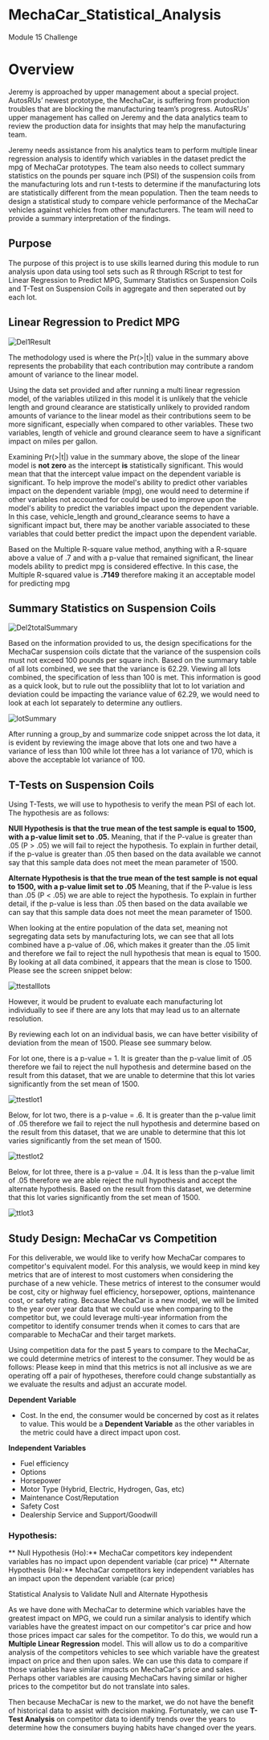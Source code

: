# MechaCar_Statistical_Analysis
Module 15 Challenge

# Overview

Jeremy is approached by upper management about a special project. AutosRUs’ newest prototype, the MechaCar, is suffering from production troubles that are blocking the manufacturing team’s progress. AutosRUs’ upper management has called on Jeremy and the data analytics team to review the production data for insights that may help the manufacturing team.

Jeremy needs assistance from his analytics team to perform multiple linear regression analysis to identify which variables in the dataset predict the mpg of MechaCar prototypes.  The team also needs to collect summary statistics on the pounds per square inch (PSI) of the suspension coils from the manufacturing lots and run t-tests to determine if the manufacturing lots are statistically different from the mean population. Then the team needs to design a statistical study to compare vehicle performance of the MechaCar vehicles against vehicles from other manufacturers. The team will need to provide a summary interpretation of the findings.

## Purpose

The purpose of this project is to use skills learned during this module to run analysis upon data using tool sets such as R through RScript to test for Linear Regression to Predict MPG, Summary Statistics on Suspension Coils and T-Test on Suspension Coils in aggregate and then seperated out by each lot.

## Linear Regression to Predict MPG

![Del1Result](Resources/Del1Result.PNG)

The methodology used is where the Pr(>|t|) value in the summary above represents the probability that each contribution may contribute a random amount of variance to the linear model.

Using the data set provided and after running a multi linear regression model, of the variables utilized in this model it is unlikely that the vehicle length and ground clearance are statistically unlikely to provided random amounts of variance to the linear model as their contributions seem to be more significant, especially when compared to other variables.  These two variables, length of vehicle and ground clearance seem to have a significant impact on miles per gallon.

Examining Pr(>|t|) value in the summary above, the slope of the linear model is **not zero** as the intercept **is** statistically significant.  This would mean that that the intercept value impact on the dependent variable is significant.  To help improve the model's ability to predict other variables impact on the dependent variable (mpg), one would need to determine if other variables not accounted for could be used to improve upon the model's ability to predict the variables impact upon the dependent variable.  In this case, vehicle_length and ground_clearance seems to have a significant impact but, there may be another variable associated to these variables that could better predict the impact upon the dependent variable.

Based on the Multiple R-square value method, anything with a R-square above a value of .7 and with a p-value that remained significant, the linear models ability to predict mpg is considered effective.  In this case, the Multiple R-squared value is **.7149** therefore making it an acceptable model for predicting mpg



## Summary Statistics on Suspension Coils

![Del2totalSummary](Resources/Del2totalSummary.png)

Based on the information provided to us, the design specifications for the MechaCar suspension coils dictate that the variance of the suspension coils must not exceed 100 pounds per square inch. Based on the summary table of all lots combined, we see that the variance is 62.29. Viewing all lots combined, the specification of less than 100 is met.  This information is good as a quick look, but to rule out the possibliity that lot to lot variation and deviation could be impacting the variance value of 62.29, we would need to look at each lot separately to determine any outliers.

![lotSummary](Resources/lotSummary.png)

After running a group_by and summarize code snippet across the lot data, it is evident by reviewing the image above that lots one and two have a variance of less than 100 while lot three has a lot variance of 170, which is above the acceptable lot variance of 100.

## T-Tests on Suspension Coils
 
Using T-Tests, we will use to hypothesis to verify the mean PSI of each lot. The hypothesis are as follows:
 
**NUll Hypothesis is that the true mean of the test sample is equal to 1500, with a p-value limit set to .05.**  Meaning, that if the P-value is greater than .05 (P > .05) we will fail to reject the hypothesis.  To explain in further detail, if the p-value is greater than .05 then based on the data available we cannot say that this sample data does not meet the mean parameter of 1500.
 
**Alternate Hypothesis is that the true mean of the test sample is not equal to 1500, with a p-value limit set to .05** Meaning, that if the P-value is less than .05 (P < .05) we are able to reject the hypothesis.  To explain in further detail, if the p-value is less than .05 then based on the data available we can say that this sample data does not meet the mean parameter of 1500.
 
When looking at the entire population of the data set, meaning not segregating data sets by manufacturing lots, we can see that all lots combined have a p-value of .06, which makes it greater than the .05 limit and therefore we fail to reject the null hypothesis that mean is equal to 1500.  By looking at all data combined, it appears that the mean is close to 1500.  Please see the screen snippet below:
 
 ![ttestalllots](Resources/ttestalllots.png)
 
However, it would be prudent to evaluate each manufacturing lot individually to see if there are any lots that may lead us to an alternate resolution.

By reviewing each lot on an individual basis, we can have better visibility of deviation from the mean of 1500.  Please see summary below.

For lot one, there is a p-value = 1.  It is greater than the p-value limit of .05 therefore we fail to reject the null hypothesis and determine based on the result from this dataset, that we are unable to determine that this lot varies significantly from the set mean of 1500.
 
 ![ttestlot1](Resources/ttestlot1.png)
 
Below, for lot two, there is a p-value = .6.  It is greater than the p-value limit of .05 therefore we fail to reject the null hypothesis and determine based on the result from this dataset, that we are unable to determine that this lot varies significantly from the set mean of 1500.
 
 ![ttestlot2](Resources/ttestlot2.png)
 
Below, for lot three, there is a p-value = .04.  It is less than the p-value limit of .05 therefore we are able reject the null hypothesis and accept the alternate hypothesis.  Based on the result from this dataset, we determine that this lot varies significantly from the set mean of 1500.
 
 ![ttlot3](Resources/ttlot3.png)
 
 
 ## Study Design: MechaCar vs Competition

For this deliverable, we would like to verify how MechaCar compares to competitor's equivalent model. For this analysis, we would keep in mind key metrics that are of interest to most customers when considering the purchase of a new vehicle.  These metrics of interest to the consumer would be cost, city or highway fuel efficiency, horsepower, options, maintenance cost, or safety rating.  Because MechaCar is a new model, we will be limited to the year over year data that we could use when comparing to the competitor but, we could leverage multi-year information from the competitor to identify consumer trends when it comes to cars that are comparable to MechaCar and their target markets.

Using competition data for the past 5 years to compare to the MechaCar, we could determine metrics of interest to the consumer.  They would be as follows: Please keep in mind that this metrics is not all inclusive as we are operating off a pair of hypotheses, therefore could change substantially as we evaluate the results and adjust an accurate model. 

**Dependent Variable**
 * Cost. In the end, the consumer would be concerned by cost as it relates to value. This would be a **Dependent Variable** as the other variables in the metric could have a direct impact upon cost.
  
 **Independent Variables**
 * Fuel efficiency
 * Options
 * Horsepower
 * Motor Type (Hybrid, Electric, Hydrogen, Gas, etc)
 * Maintenance Cost/Reputation
 * Safety Cost
 * Dealership Service and Support/Goodwill

### Hypothesis:
** Null Hypothesis (Ho):** MechaCar competitors key independent variables has no impact upon dependent variable (car price)
** Alternate Hypothesis (Ha):** MechaCar competitors key independent variables has an impact upon the dependent variable (car price)

Statistical Analysis to Validate Null and Alternate Hypothesis

As we have done with MechaCar to determine which variables have the greatest impact on MPG, we could run a similar analysis to identify which variables have the greatest impact on our competitor's car price and how those prices impact car sales for the competitor.  To do this, we would run a **Multiple Linear Regression** model.  This will allow us to do a comparitive analysis of the competitors vehicles to see which variable have the greatest impact on price and then upon sales. We can use this data to compare if those variables have similar impacts on MechaCar's price and sales.  Perhaps other variables are causing MechaCars having similar or higher prices to the competitor but do not translate into sales.

Then because MechaCar is new to the market, we do not have the benefit of historical data to assist with decision making.  Fortunately, we can use **T-Test Analysis** on competitor data to identify trends over the years to determine how the consumers buying habits have changed over the years.

